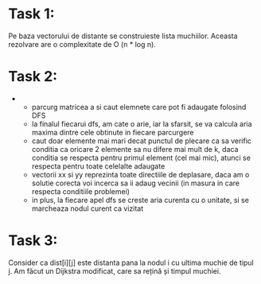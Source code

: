 

# Task 1: 
Pe baza vectorului de distante se construieste lista muchiilor. Aceasta rezolvare are o complexitate de O (n * log n).

# Task 2:
-
	- parcurg matricea a si caut elemnete care pot fi adaugate folosind DFS
	- la finalul fiecarui dfs, am cate o arie, iar la sfarsit, se va calcula aria maxima dintre cele obtinute in fiecare 
parcurgere
	- caut doar elemente mai mari decat punctul de plecare ca sa verific conditia ca oricare 2 elemente sa nu difere mai
mult de k, daca conditia se respecta pentru primul element (cel mai mic), atunci se respecta pentru toate celelalte 
adaugate
	- vectorii xx si yy reprezinta toate directiile de deplasare, daca am o solutie corecta voi incerca sa ii adaug 
vecinii  (in masura in care respecta conditiile problemei)
	- in plus, la fiecare apel dfs se creste aria curenta cu o unitate, si se marcheaza nodul curent ca vizitat

# Task 3:
Consider ca dist[i][j] este distanta pana la nodul i cu ultima muchie de tipul j. Am făcut un Dijkstra modificat, care sa rețină și timpul muchiei.
